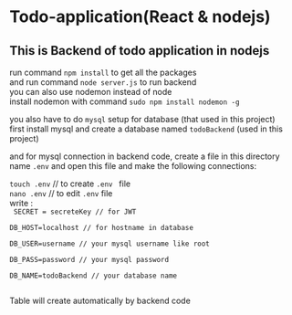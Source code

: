 # Todo-application(React & nodejs)
## This is Backend of todo application in nodejs

run command `npm install` to get all the packages <br/>
and run command `node server.js` to run backend  <br/>
you can also use nodemon instead of node <br/>
install nodemon with command `sudo npm install nodemon -g`  <br/>

you also have to do `mysql` setup for database (that used in this project)  <br/>
first install mysql and create a database named `todoBackend` (used in this project) <br/>

and for mysql connection in backend code, create a file in this directory name `.env` and open this file and make the following connections: <br/>

`touch .env` // to create `.env ` file   <br/>
`nano .env`  // to edit `.env` file  <br/>
write :<br/>
<code>
SECRET = secreteKey  // for JWT 
  </code><br/>
  <code>
DB_HOST=localhost    // for hostname in database  </code><br/>
    <code>
DB_USER=username     // your mysql username like root  </code><br/>
      <code>
DB_PASS=password     // your mysql password  </code><br/>
        <code>
DB_NAME=todoBackend  // your database name <br/>
</code><br/>

Table will create automatically by backend code
